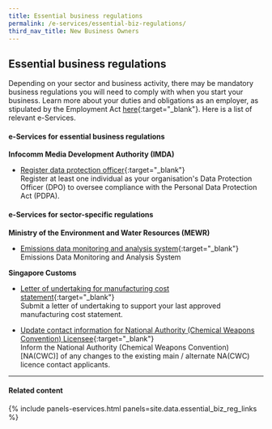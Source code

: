 ```yaml
---
title: Essential business regulations
permalink: /e-services/essential-biz-regulations/
third_nav_title: New Business Owners
---
```


## Essential business regulations

Depending on your sector and business activity, there may be mandatory business regulations you will need to comply with when you start your business. Learn more about your duties and obligations as an employer, as stipulated by the Employment Act [here](https://www.mom.gov.sg/employment-practices/employment-act){:target="_blank"}. Here is a list of relevant e-Services.

#### e-Services for essential business regulations

**Infocomm Media Development Authority (IMDA)**

- [Register data protection officer](https://www.pdpc.gov.sg/overview-of-pdpa/data-protection/business-owner/data-protection-officers/dpo-registration){:target="_blank"}
<br>Register at least one individual as your organisation's Data Protection Officer (DPO) to oversee compliance with the Personal Data Protection Act (PDPA).

#### e-Services for sector-specific regulations

**Ministry of the Environment and Water Resources (MEWR)**

- [Emissions data monitoring and analysis system](#){:target="_blank"}
<br>Emissions Data Monitoring and Analysis System

**Singapore Customs**

- [Letter of undertaking for manufacturing cost statement](https://eservices.customs.gov.sg/scripts/customs/LOU_MCS/LOU1_Terms.asp){:target="_blank"}
<br>Submit a letter of undertaking to support your last approved manufacturing cost statement.

- [Update contact information for National Authority (Chemical Weapons Convention) Licensee](https://form.gov.sg/#!/5f042661fefd4e0011922a7d){:target="_blank"}
<br>Inform the National Authority (Chemical Weapons Convention) [NA(CWC)] of any changes to the existing main / alternate NA(CWC) licence contact applicants.

----

#### Related content

{% include panels-eservices.html panels=site.data.essential_biz_reg_links %}
